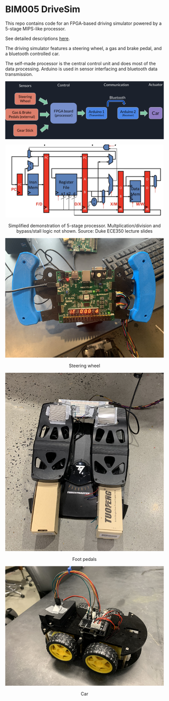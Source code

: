 # BIM005 DriveSim

This repo contains code for an FPGA-based driving simulator powered by a 5-stage MIPS-like processor.

See detailed descriptions [here](https://zhouchengyang.com/2023/01/16/BIM005-DriveSim/).

The driving simulator features a steering wheel, a gas and brake pedal, and a bluetooth controlled car.

The self-made processor is the central control unit and does most of the data processing. Arduino is used in sensor interfacing and bluetooth data transmission.

![overview](util/project-overview.png)

<p align="center">
  <img src="util/pipeline.jpg" />
</p>

<p align="center">Simplified demonstration of 5-stage processor. Multplication/division and bypass/stall logic not shown. Source: Duke ECE350 lecture slides</p>

<p align="center">
  <img src="util/wheel.png" />
</p>

<p align="center">Steering wheel</p>

<p align="center">
  <img src="util/pedals.png" />
</p>

<p align="center">Foot pedals</p>

<p align="center">
  <img src="util/toy-car.png" />
</p>

<p align="center">Car</p>

